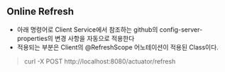 ## Online Refresh
* 아래 명령어로 Client Service에서 참조하는 github의 config-server-properties의 변경 사항을 자동으로 적용한다
* 적용되는 부분은 Client의 @RefreshScope 어노테이션이 적용된 Class이다.
> curl -X POST http://localhost:8080/actuator/refresh